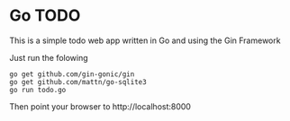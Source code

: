 # Go TODO

This is a simple todo web app written in Go and using the Gin Framework

Just run the folowing

```
go get github.com/gin-gonic/gin
go get github.com/mattn/go-sqlite3
go run todo.go
```

Then point your browser to http://localhost:8000

